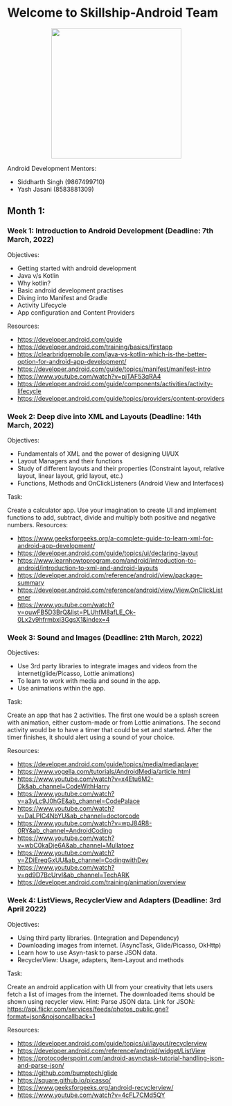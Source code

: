# Welcome to Skillship-Android Team
<p align="center">
  <img height=300px src="https://user-images.githubusercontent.com/72121163/156907192-a1b466cd-de77-4baa-a7e6-3b482c8fcdc8.png" />
</p>
Android Development Mentors:

- Siddharth Singh (9867499710)
- Yash Jasani (8583881309)

## Month 1:
### Week 1: Introduction to Android Development (Deadline: 7th March, 2022)

Objectives:
- Getting started with android development
- Java v/s Kotlin
- Why kotlin?
- Basic android development practises
- Diving into Manifest and Gradle
- Activity Lifecycle
- App configuration and Content Providers

Resources:
- https://developer.android.com/guide
- https://developer.android.com/training/basics/firstapp
- https://clearbridgemobile.com/java-vs-kotlin-which-is-the-better-option-for-android-app-development/
- https://developer.android.com/guide/topics/manifest/manifest-intro
- https://www.youtube.com/watch?v=pjTAF53qRA4
- https://developer.android.com/guide/components/activities/activity-lifecycle
- https://developer.android.com/guide/topics/providers/content-providers

### Week 2: Deep dive into XML and Layouts (Deadline: 14th March, 2022)

Objectives:
- Fundamentals of XML and the power of designing UI/UX
- Layout Managers and their functions
- Study of different layouts and their properties (Constraint layout, relative layout, linear layout, grid layout, etc.)
- Functions, Methods and OnClickListeners (Android View and Interfaces)

Task:

Create a calculator app. Use your imagination to create UI and implement functions to add, subtract, divide and multiply both positive and negative numbers.
Resources:
- https://www.geeksforgeeks.org/a-complete-guide-to-learn-xml-for-android-app-development/
- https://developer.android.com/guide/topics/ui/declaring-layout
- https://www.learnhowtoprogram.com/android/introduction-to-android/introduction-to-xml-and-android-layouts
- https://developer.android.com/reference/android/view/package-summary
- https://developer.android.com/reference/android/view/View.OnClickListener
- https://www.youtube.com/watch?v=ouwFB5D3BrQ&list=PLUhfM8afLE_Ok-0Lx2v9hfrmbxi3GgsX1&index=4

### Week 3: Sound and Images (Deadline: 21th March, 2022)

Objectives:
- Use 3rd party libraries to integrate images and videos from the internet(glide/Picasso, Lottie animations)
- To learn to work with media and sound in the app.
- Use animations within the app.

Task:

Create an app that has 2 activities. The first one would be a splash screen with animation, either custom-made or from Lottie animations. The second activity would be to have a timer that could be set and started. After the timer finishes, it should alert using a sound of your choice.

Resources:
- https://developer.android.com/guide/topics/media/mediaplayer
- https://www.vogella.com/tutorials/AndroidMedia/article.html
- https://www.youtube.com/watch?v=x4Etu6M2-Dk&ab_channel=CodeWithHarry
- https://www.youtube.com/watch?v=a3yLc9J0hGE&ab_channel=CodePalace
- https://www.youtube.com/watch?v=DaLPIC4NbYU&ab_channel=doctorcode
- https://www.youtube.com/watch?v=wpJ84R8-0RY&ab_channel=AndroidCoding
- https://www.youtube.com/watch?v=wbC0kaDje6A&ab_channel=Mullatoez
- https://www.youtube.com/watch?v=ZDiEreqGxUU&ab_channel=CodingwithDev
- https://www.youtube.com/watch?v=qd9D7BcUrvI&ab_channel=TechARK
- https://developer.android.com/training/animation/overview

### Week 4: ListViews, RecyclerView and Adapters (Deadline: 3rd April 2022)

Objectives:
- Using third party libraries. (Integration and Dependency)
- Downloading images from internet. (AsyncTask, Glide/Picasso, OkHttp)
- Learn how to use Asyn-task to parse JSON data.
- RecyclerView: Usage, adapters, Item-Layout and methods

Task:

Create an android application with UI from your creativity that lets users fetch a list of images from the internet. The downloaded items should be shown using recycler view. Hint: Parse JSON data.
Link for JSON: https://api.flickr.com/services/feeds/photos_public.gne?format=json&nojsoncallback=1

Resources:

- https://developer.android.com/guide/topics/ui/layout/recyclerview
- https://developer.android.com/reference/android/widget/ListView
- https://protocoderspoint.com/android-asynctask-tutorial-handling-json-and-parse-json/
- https://github.com/bumptech/glide
- https://square.github.io/picasso/
- https://www.geeksforgeeks.org/android-recyclerview/
- https://www.youtube.com/watch?v=4cFL7CMd5QY
